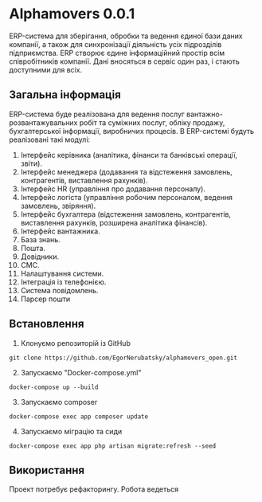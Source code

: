 
# Alphamovers 0.0.1

ERP-система для зберігання, обробки та ведення єдиної бази даних компанії, а
також для синхронізації діяльність усіх підрозділів підприємства. ERP створює єдине
інформаційний простір всім співробітників компанії. Дані вносяться в сервіс один раз,
і стають доступними для всіх.

## Загальна інформація

ERP-система буде реалізована для ведення послуг вантажно-розвантажувальних робіт та суміжних послуг,
обліку продажу, бухгалтерської інформації, виробничих процесів.
В ERP-системі будуть реалізовані такі модулі:
1) Інтерфейс керівника (аналітика, фінанси та банківські операції, звіти).
2) Інтерфейс менеджера (додавання та відстеження замовлень, контрагентів, виставлення рахунків).
3) Інтерфейс HR (управління про додавання персоналу).
4) Інтерфейс логіста (управління робочим персоналом, ведення замовлень, звіряння).
5) Інтерфейс бухгалтера (відстеження замовлень, контрагентів, виставлення рахунків, розширена
   аналітика фінансів).
6) Інтерфейс вантажника.
7) База знань.
8) Пошта.
9) Довідники.
10) СМС.
11) Налаштування системи.
12) Інтеграція із телефонією.
13) Система повідомлень.
14) Парсер пошти

## Встановлення

1. Клонуємо репозиторій із GitHub
```
git clone https://github.com/EgorNerubatsky/alphamovers_open.git
```
2. Запускаємо "Docker-compose.yml"

```
docker-compose up --build
```
3. Запускаємо composer
```
docker-compose exec app composer update
```

4. Запускаємо міграцію та сиди
```
docker-compose exec app php artisan migrate:refresh --seed
```

## Використання

Проект потребує рефакторингу.
Робота ведеться



